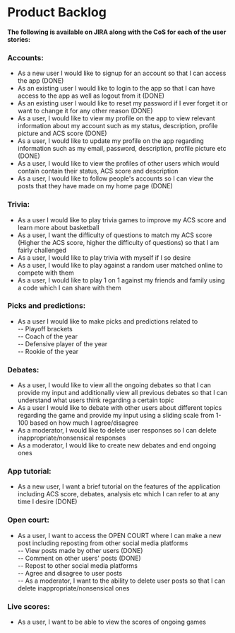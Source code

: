 # Product Backlog

__The following is available on JIRA along with the CoS for each of the user stories:__

### Accounts:

- As a new user I would like to signup for an account so that I can access the app (DONE)
- As an existing user I would like to login to the app so that I can have access to the app as well as logout from it (DONE)
- As an existing user I would like to reset my password if I ever forget it or want to change it for any other reason (DONE)
- As a user, I would like to view my profile on the app to view relevant information about my account such as my status, description, profile picture and ACS score (DONE)
- As a user, I would like to update my profile on the app regarding information such as my email, password, description, profile picture etc (DONE)
- As a user, I would like to view the profiles of other users which would contain contain their status, ACS score and description
- As a user, I would like to follow people's accounts so I can view the posts that they have made on my home page (DONE)

### Trivia: 

- As a user I would like to play trivia games to improve my ACS score and learn more about basketball
- As a user, I want the difficulty of questions to match my ACS score (Higher the ACS score, higher the difficulty of questions) so that I am fairly challenged
- As a user, I would like to play trivia with myself if I so desire
- As a user, I would like to play against a random user matched online to compete with them
- As a user, I would like to play 1 on 1 against my friends and family using a code which I can share with them

### Picks and predictions:

- As a user I would like to make picks and predictions related to<br>
-- Playoff brackets<br>
-- Coach of the year<br>
-- Defensive player of the year<br>
-- Rookie of the year<br>

### Debates:
- As a user, I would like to view all the ongoing debates so that I can provide my input and additionally view all previous debates so that I can understand what users think regarding a certain topic
 - As a user I would like to debate with other users about different topics regarding the game and provide my input using a sliding scale from 1-100 based on how much I agree/disagree
- As a moderator, I would like to delete user responses so I can delete inappropriate/nonsensical responses
- As a moderator, I would like to create new debates and end ongoing ones

### App tutorial:

 - As a new user, I want a brief tutorial on the features of the application including ACS score, debates, analysis etc which I can refer to at any time I desire (DONE)

### Open court:

- As a user, I want to access the OPEN COURT where I can make a new post including reposting from other social media platforms<br>
-- View posts made by other users (DONE)<br>
-- Comment on other users' posts (DONE)<br>
-- Repost to other social media platforms<br>
-- Agree and disagree to user posts<br>
-- As a moderator, I want to the ability to delete user posts so that I can delete inappropriate/nonsensical ones<br>

### Live scores:
- As a user, I want to be able to view the scores of ongoing games
